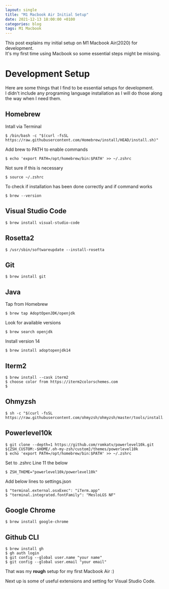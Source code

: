 ```yaml
---
layout: single
title: "M1 Macbook Air Initial Setup"
date: 2021-12-13 18:00:00 +0100
categories: blog
tags: M1 Macbook
---
```


This post explains my initial setup on M1 Macbook Air(2020) for development.
<br>
It's my first time using Macbook so some essential steps might be missing.

# Development Setup

Here are some things that I find to be essential setups for development.
<br>
I didn't include any programing language installation as I will do those along the way when I need them.

## Homebrew

Intall via Terminal

```
$ /bin/bash -c "$(curl -fsSL https://raw.githubusercontent.com/Homebrew/install/HEAD/install.sh)"
```

Add brew to PATH to enable commands

```
$ echo 'export PATH=/opt/homebrew/bin:$PATH' >> ~/.zshrc
```

Not sure if this is necessary

```
$ source ~/.zshrc
```

To check if installation has been done correctly and if command works

```
$ brew --version
```

## Visual Studio Code

```
$ brew install visual-studio-code
```

## Rosetta2

```
$ /usr/sbin/softwareupdate --install-rosetta
```

## Git

```
$ brew install git
```

## Java

Tap from Homebrew

```
$ brew tap AdoptOpenJDK/openjdk
```

Look for available versions

```
$ brew search openjdk
```

Install version 14

```
$ brew install adoptopenjdk14
```

## Iterm2

```
$ brew install --cask iterm2
$ choose color from https://iterm2colorschemes.com
$
```

## Ohmyzsh

```
$ sh -c "$(curl -fsSL https://raw.githubusercontent.com/ohmyzsh/ohmyzsh/master/tools/install.sh)"
```

## Powerlevel10k

```
$ git clone --depth=1 https://github.com/romkatv/powerlevel10k.git ${ZSH_CUSTOM:-$HOME/.oh-my-zsh/custom}/themes/powerlevel10k
$ echo 'export PATH=/opt/homebrew/bin:$PATH' >> ~/.zshrc
```

Set to .zshrc Line 11 the below

```
$ ZSH_THEME="powerlevel10k/powerlevel10k"
```

Add below lines to settings.json

```
$ "terminal.external.osxExec": "iTerm.app"
$ "terminal.integrated.fontFamily": "MesloLGS NF"
```

## Google Chrome

```
$ brew install google-chrome
```

## Github CLI

```
$ brew install gh
$ gh auth login
$ git config --global user.name "your name"
$ git config --global user.email "your email"
```

That was my **rough** setup for my first Macbook Air :)

Next up is some of useful extensions and setting for Visual Studio Code.
